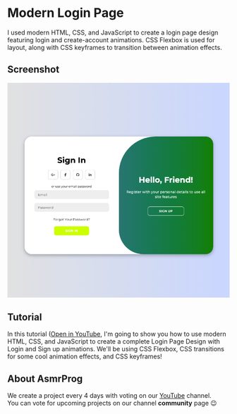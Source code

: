 # Modern Login Page

I used modern HTML, CSS, and JavaScript to create a login page design featuring login and create-account animations. CSS Flexbox is used for layout, along with CSS keyframes to transition between animation effects.

## Screenshot

![Login Screenshot](assets/login.png)

## Tutorial

In this tutorial ([Open in YouTube](https://youtu.be/YecGQFKf6q0), I'm going to show you how to use modern HTML, CSS, and JavaScript to create a complete Login Page Design with Login and Sign up animations. We'll be using CSS Flexbox, CSS transitions for some cool animation effects, and CSS keyframes!

## About AsmrProg

We create a project every 4 days with voting on our <a href="https://youtube.com/@AsmrProg" target="_blank">YouTube</a> channel.  
You can vote for upcoming projects on our channel **community** page :wink:
